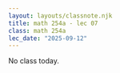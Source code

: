 ```yaml
---
layout: layouts/classnote.njk
title: math 254a - lec 07
class: math 254a
lec_date: "2025-09-12"
---
```


No class today.
